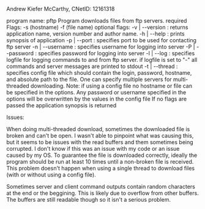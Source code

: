 Andrew Kiefer McCarthy, CNetID: 12161318

program name: pftp
Program downloads files from ftp servers.
required Flags: -s (hostname) -f (file name)
optional flags: -v | --version : returns application name, version number and author name.
                -h | --help : prints synopsis of application
                -p | --port : specifies port to be used for contacting ftp server
                -n | --username : specifies username for logging into server
                -P | --password : specifies password for logging into server
                -l | --log : specifies logfile for logging commands to and from ftp server. if logfile is set to "-"
                             all commands and server messages are printed to stdout
                -t | --thread : specifies config file which should contain the login, password, hostname, and absolute path to the file.
                     One can specify multiple servers for multi-threaded downloading. Note: if using a config file no hostname or file can
                     be specified in the options.  Any password or username specified in the options will be overwritten by the values
                     in the config file
                If no flags are passed the application synopsis is returned

Issues:

When doing multi-threaded download, sometimes the downloaded file is broken and can't be open.  I wasn't able to pinpoint what was causing this, but it seems to be issues with the read buffers
and them sometimes being corrupted.  I don't know if this was an issue with my code or an issue caused by my OS.  To guarantee the file is downloaded correctly, ideally the program should be run
at least 10 times until a non-broken file is received.  This problem doesn't happen when using a single thread to download files (with or without using a config file).

Sometimes server and client command outputs contain random characters at the end or the beggining.  This is likely due to overflow from other buffers.  The buffers are still readable though
so it isn't a serious problem.